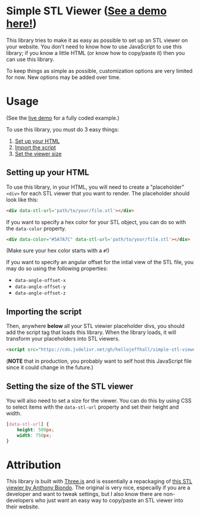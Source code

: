 # Simple STL Viewer (**[See a demo here!](https://simple-stl-viewer-demo.netlify.app)**)

This library tries to make it as easy as possible to set up an STL viewer on your website. You don't need to know how to use JavaScript to use this library; if you know a little HTML (or know how to copy/paste it) then you can use this library.

To keep things as simple as possible, customization options are very limited for now. New options may be added over time.

# Usage

(See the [live demo](https://simple-stl-viewer-demo.netlify.app) for a fully coded example.)

To use this library, you must do 3 easy things:
1. [Set up your HTML](#setting-up-your-html)
2. [Import the script](#importing-the-script)
3. [Set the viewer size](#setting-the-size-of-the-STL-viewer)

## Setting up your HTML
To use this library, in your HTML, you will need to create a "placeholder" `<div>` for each STL viewer that you want to render. The placeholder should look like this:
```HTML
<div data-stl-url='path/to/your/file.stl'></div>
```
If you want to specify a hex color for your STL object, you can do so with the `data-color` property.
```HTML
<div data-color="#5A7A7C" data-stl-url='path/to/your/file.stl'></div>
```
(Make sure your hex color starts with a `#`!)

If you want to specify an angular offset for the intial view of the STL file, you may do so using the following properties:
- `data-angle-offset-x`
- `data-angle-offset-y`
- `data-angle-offset-z`

## Importing the script
Then, anywhere **below** all your STL viewier placeholder divs, you should add the script tag that loads this library. When the library loads, it will transform your placeholders into STL viewers.
```HTML
<script src="https://cdn.jsdelivr.net/gh/hellojeffhall/simple-stl-viewer@main/dist/simple-stl-viewer.1.0.1.min.js"></script>
```
(**NOTE** that in production, you probably want to self host this JavaScript file since it could change in the future.)

## Setting the size of the STL viewer
You will also need to set a size for the viewer. You can do this by using CSS to select items with the `data-stl-url` property and set their height and width.
```CSS
[data-stl-url] {
	height: 500px;
	width: 750px;
}
```

# Attribution
This library is built with [Three.js](https://threejs.org/docs/) and is essentially a repackaging of [this STL viewier by Anthony Biondo](https://tonybox.net/posts/simple-stl-viewer/). The original is very nice, especailly if you are a developer and want to tweak settings, but I also know there are non-developers who just want an easy way to copy/paste an STL viewer into their website.